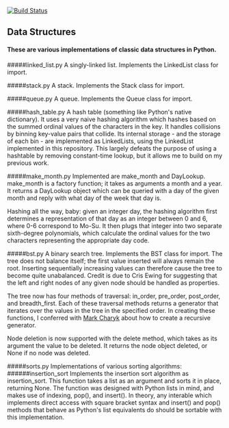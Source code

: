 [![Build Status](https://travis-ci.org/geekofalltrades/data-structures.png?branch=master)](https://travis-ci.org/geekofalltrades/data-structures)

Data Structures
------

#### These are various implementations of classic data structures in Python.

#####linked_list.py
A singly-linked list. Implements the LinkedList class for import.

#####stack.py
A stack. Implements the Stack class for import.

#####queue.py
A queue. Implements the Queue class for import.

#####hash_table.py
A hash table (something like Python's native dictionary). It uses a very naive
hashing algorithm which hashes based on the summed ordinal values of the characters
in the key. It handles collisions by binning key-value pairs that collide.
Its internal storage - and the storage of each bin - are implemented as
LinkedLists, using the LinkedList implemented in this repository. This largely
defeats the purpose of using a hashtable by removing constant-time lookup, but
it allows me to build on my previous work.

#####make_month.py
Implemented are make_month and DayLookup.
make_month is a factory function; it takes as arguments a month and a year.
It returns a DayLookup object which can be queried with a day of the given
month and reply with what day of the week that day is.

Hashing all the way, baby: given an integer day, the hashing algorithm
first determines a representation of that day as an integer between 0 and 6,
where 0-6 correspond to Mo-Su. It then plugs that integer into two separate
sixth-degree polynomials, which calculate the ordinal values for the two
characters representing the appropriate day code.

#####bst.py
A binary search tree. Implements the BST class for import. The tree does
not balance itself; the first value inserted will always remain the root.
Inserting sequentially increasing values can therefore cause the tree to
become quite unabalanced. Credit is due to Cris Ewing for suggesting that
the left and right nodes of any given node should be handled as properties.

The tree now has four methods of traversal: in\_order, pre\_order, post\_order,
and breadth\_first. Each of these traversal methods returns a generator
that iterates over the values in the tree in the specified order. In creating
these functions, I conferred with [Mark Charyk](https://github.com/markcharyk) about how to create a recursive
generator.

Node deletion is now supported with the delete method, which takes as its
argument the value to be deleted. It returns the node object deleted, or
None if no node was deleted.

#####sorts.py
Implementations of various sorting algorithms:
######insertion_sort
Implements the insertion sort algorithm as insertion_sort. This function
takes a list as an argument and sorts it in place, returning None. The
function was designed with Python lists in mind, and makes use of indexing,
pop(), and insert(). In theory, any interable which implements direct access
with square bracket syntax and insert() and pop() methods that behave as
Python's list equivalents do should be sortable with this implementation.